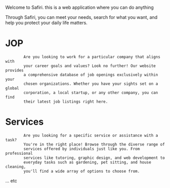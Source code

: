 
Welcome to Safiri.
this is a web application <just for now> where you can do anything

 Through Safiri, you can meet your needs, search
   for what you want, and help you protect your daily life matters.


<h1>JOP</h1> 

            Are you looking to work for a particular company that aligns with
            your career goals and values? Look no further! Our website provides
            a comprehensive database of job openings exclusively within your
            chosen organizations. Whether you have your sights set on a global
            corporation, a local startup, or any other company, you can find
            their latest job listings right here.

<h1>Services</h1>

            Are you looking for a specific service or assistance with a task?
            You're in the right place! Browse through the diverse range of
            services offered by individuals just like you. From professional
            services like tutoring, graphic design, and web development to
            everyday tasks such as gardening, pet sitting, and house cleaning,
            you'll find a wide array of options to choose from.



... etc 
